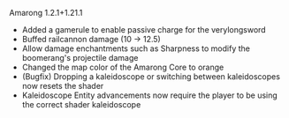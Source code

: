 Amarong 1.2.1+1.21.1
- Added a gamerule to enable passive charge for the verylongsword
- Buffed railcannon damage (10 -> 12.5)
- Allow damage enchantments such as Sharpness to modify the boomerang's projectile damage
- Changed the map color of the Amarong Core to orange
- (Bugfix) Dropping a kaleidoscope or switching between kaleidoscopes now resets the shader
- Kaleidoscope Entity advancements now require the player to be using the correct shader kaleidoscope
